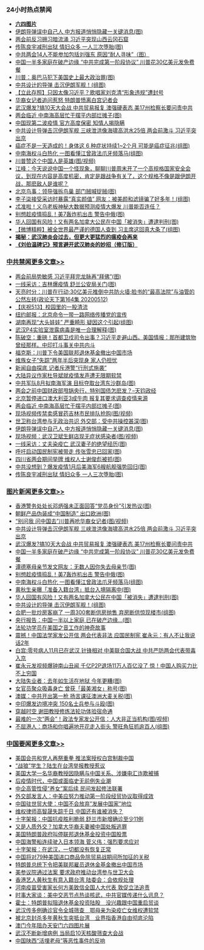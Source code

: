 <div class="catlist">
<h3>24小时热点禁闻</h3>
<ul>
<li><b><a href="64photo" target="_blank">六四图片</a></b></li>
<li><a href="https://github.com/fqnews/bnews/blob/master/cbnews/20200512/1327262.md">伊朗导弹误中自己人 中方报道悄悄隐藏一关键消息(图)</a></li>
<li><a href="https://github.com/fqnews/bnews/blob/master/comments/20200512/1327203.md">两会前反习拥习暗流涌 习近平突现山西云冈石窟</a></li>
<li><a href="https://github.com/fqnews/bnews/blob/master/cbnews/20200512/1327167.md">传陈良宇减刑出狱 情妇众多 一人三次堕胎(图)</a></li>
<li><a href="https://github.com/fqnews/bnews/blob/master/cnnews/20200512/1327285.md">中共两会14人不能参加包括刘强东 原因“耐人寻味”（图）</a></li>
<li><a href="https://github.com/fqnews/bnews/blob/master/topimagenews/20200512/1327258.md">中国一半多家庭在破产边缘 “中共完成第一阶段协议” 川普花30亿美元发免费餐</a></li>
<li><a href="https://github.com/fqnews/bnews/blob/master/cbnews/20200512/1327163.md">川普：奥巴马犯下美国史上最大政治罪(图)</a></li>
<li><a href="https://github.com/fqnews/bnews/blob/master/topimagenews/20200512/1327113.md">中共设计的导弹 击沉伊朗军舰！(组图)</a></li>
<li><a href="https://github.com/fqnews/bnews/blob/master/baitai/20200513/1327464.md">【立此存照】只因太像习近平？歌唱家刘克清“形象违规”遭封号</a></li>
<li><a href="https://github.com/fqnews/bnews/blob/master/worldnews/usa/20200512/1327245.md">华裔女记者追问惹怒 特朗普愤离白宫记者会</a></li>
<li><a href="https://github.com/fqnews/bnews/blob/master/topimagenews/20200512/1327298.md">武汉爆发?搞10天大会战 中共贸易报复 澳强硬表态 美17州检察长要问责中共</a></li>
<li><a href="https://github.com/fqnews/bnews/blob/master/cbnews/20200512/1327282.md">两会临近 中南海高层忙于摆平内部烂摊子(图)</a></li>
<li><a href="https://github.com/fqnews/bnews/blob/master/comments/20200512/1327411.md">中国现第二波疫情 官方高度保密 知情人揭隐瞒</a></li>
<li><a href="https://github.com/fqnews/bnews/blob/master/topimagenews/20200512/1327364.md">中共设计导弹击沉伊朗军舰 三峡泄洪像海啸高洪水25倍 两会前激斗 习近平突出京</a></li>
<li><a href="https://github.com/fqnews/bnews/blob/master/health/20200512/1327186.md">癌症不是一天造成的！身体这 6 种症状持续1~2个月 可能是癌症征兆(组图)</a></li>
<li><a href="https://github.com/fqnews/bnews/blob/master/topimagenews/20200512/1327255.md">中南海权斗白热化 一图看懂江曾政法爪牙频落马(组图)</a></li>
<li><a href="https://github.com/fqnews/bnews/blob/master/cnnews/20200512/1327181.md">川普赞这个中国人是英雄(图/视频)</a></li>
<li><a href="https://github.com/fqnews/bnews/blob/master/cbnews/20200512/1327132.md">江峰：今天说说中国一个怪现象，聊聊川普周末开了一个高规格国家安全会议，到现在内容是高度机密，肯定是跟战争有关了，这个规格不像是跟伊朗开战，那麽敌人是谁呢？</a></li>
<li><a href="https://github.com/fqnews/bnews/blob/master/cnnews/20200512/1327275.md">北京鸟事：领导强拆鸟巢 部门贼喊捉贼(图)</a></li>
<li><a href="https://github.com/fqnews/bnews/blob/master/yule/20200512/1327146.md">李子柒接受采访时暴露“真实颜值” 网友：被美颜和滤镜骗了好多年！(组图)</a></li>
<li><a href="https://github.com/fqnews/bnews/blob/master/comments/20200513/1327483.md">忒准啦！义乌老板神秘大数据预测疫情大爆发 川普能否连任？</a></li>
<li><a href="https://github.com/fqnews/bnews/blob/master/topimagenews/20200512/1327256.md">别想趁疫情捣乱！美7轰炸机出击 警告中俄(图)</a></li>
<li><a href="https://github.com/fqnews/bnews/blob/master/topimagenews/20200512/1327154.md">华人回国有风险！又有两名加拿大公民在中国「被消失」遭逮判刑(图)</a></li>
<li><a href="https://github.com/fqnews/bnews/blob/master/comments/20200513/1327517.md">【微博精粹】被全世界最严谨的德国人查到 习主席这回真大条了(组图)</a></li>
<li><b><a href="https://github.com/fqnews/bnews/blob/master/comments/20200211/1275071.md" target="_blank">揭秘：武汉肺炎会过去，但更大更猛烈的瘟疫会再来</a></b></li>
<li><b><a href="https://github.com/fqnews/bnews/blob/master/comments/20200207/1272816.md" target="_blank">《刘伯温碑记》预言避开武汉肺炎的妙招（修订版）</a></b></li>
</ul>
</div>

<div class="catlist">
<h3><a href="https://github.com/fqnews/bnews/blob/master/cbnews/" target="_blank">中共禁闻</a><span><a href="https://github.com/fqnews/bnews/blob/master/cbnews/" target="_blank" rel="nofollow">更多文章>></a></span></h3>
<ul>
<li><a href="https://github.com/fqnews/bnews/blob/master/cbnews/20200513/1327655.md" target="_blank">两会前局势敏感 习近平拜完龙脉再“拜佛”(图)</a></li>
<li><a href="https://github.com/fqnews/bnews/blob/master/cbnews/20200513/1327654.md" target="_blank">一线采访：吉林爆疫情 舒兰公安局关门(图)</a></li>
<li><a href="https://github.com/fqnews/bnews/blob/master/cbnews/20200513/1327652.md" target="_blank">天亮时分：川普在行动;30亿美元推倒中共防火墙;脸书的“最高法院”与油管的公然左转(政论天下第164集 20200512)</a></li>
<li><a href="https://github.com/fqnews/bnews/blob/master/cbnews/20200513/1327387.md" target="_blank">【庆祝513】校园里的一股清流</a></li>
<li><a href="https://github.com/fqnews/bnews/blob/master/cbnews/20200513/1327572.md" target="_blank">纽约邮报：北京命令一带一路网络传播党的宣传</a></li>
<li><a href="https://github.com/fqnews/bnews/blob/master/cbnews/20200513/1327529.md" target="_blank">湖南再现“大头娃娃” 严重畸形 疑因这个引起(组图)</a></li>
<li><a href="https://github.com/fqnews/bnews/blob/master/cbnews/20200513/1327528.md" target="_blank">武汉P4实验室泄露病毒是唯一合理解释(图)</a></li>
<li><a href="https://github.com/fqnews/bnews/blob/master/cbnews/20200513/1327514.md" target="_blank">陈破空：重磅！首都卫戍司令出事？习近平走避山西。美国情报：那所建筑物曾经那样。中印打斗事关中共内斗</a></li>
<li><a href="https://github.com/fqnews/bnews/blob/master/cbnews/20200513/1327484.md" target="_blank">福克斯：川普下令美国联邦退休基金撤出中国市场</a></li>
<li><a href="https://github.com/fqnews/bnews/blob/master/cbnews/20200512/1327377.md" target="_blank">维族女子“失踪”两年半后突现身 家人仍担忧</a></li>
<li><a href="https://github.com/fqnews/bnews/blob/master/cbnews/20200512/1327360.md" target="_blank">新闻自由探底 记者斥港警“行刑式施袭”</a></li>
<li><a href="https://github.com/fqnews/bnews/blob/master/cbnews/20200512/1327352.md" target="_blank">大陆异议作家杜导斌就疫情发声遭无限期软禁</a></li>
<li><a href="https://github.com/fqnews/bnews/blob/master/cbnews/20200512/1327334.md" target="_blank">中共军队8月拟南海军演 目标夺取台湾东沙群岛(图)</a></li>
<li><a href="https://github.com/fqnews/bnews/blob/master/cbnews/20200512/1327288.md" target="_blank">两会之前中国财政部甩锅央行，特别国债怎麽发？&#8211;天钧政经</a></li>
<li><a href="https://github.com/fqnews/bnews/blob/master/cbnews/20200512/1327283.md" target="_blank">北京暂停进口澳大利亚3成牛肉 报复其要求调查疫情来源</a></li>
<li><a href="https://github.com/fqnews/bnews/blob/master/cbnews/20200512/1327282.md" target="_blank">两会临近 中南海高层忙于摆平内部烂摊子(图)</a></li>
<li><a href="https://github.com/fqnews/bnews/blob/master/cbnews/20200512/1327273.md" target="_blank">现场视频传禁卖感冒药吉林市民排队抢购(图/视频)</a></li>
<li><a href="https://github.com/fqnews/bnews/blob/master/cbnews/20200512/1327263.md" target="_blank">世卫称台湾参与无政治共识 外交部：受中共操控甚深(图)</a></li>
<li><a href="https://github.com/fqnews/bnews/blob/master/cbnews/20200512/1327262.md" target="_blank">伊朗导弹误中自己人 中方报道悄悄隐藏一关键消息(图)</a></li>
<li><a href="https://github.com/fqnews/bnews/blob/master/cbnews/20200512/1327261.md" target="_blank">现场视频：武汉卫斌生鲜店现无症状感染者(图/视频)</a></li>
<li><a href="https://github.com/fqnews/bnews/blob/master/cbnews/20200512/1327260.md" target="_blank">一线采访：丈夫染疫亡 武汉妻子的绝望经历(图)</a></li>
<li><a href="https://github.com/fqnews/bnews/blob/master/cbnews/20200512/1327259.md" target="_blank">呼吁启动国民制宪被带走 传张雪忠已回家(图)</a></li>
<li><a href="https://github.com/fqnews/bnews/blob/master/cbnews/20200512/1327178.md" target="_blank">四川省两会期间举牌 维权人士谢俊彪被抓(图)</a></li>
<li><a href="https://github.com/fqnews/bnews/blob/master/cbnews/20200512/1327168.md" target="_blank">中共没想到？爆发疫情1月后美海军6艘航舰强势回归(图)</a></li>
<li><a href="https://github.com/fqnews/bnews/blob/master/cbnews/20200512/1327167.md" target="_blank">传陈良宇减刑出狱 情妇众多 一人三次堕胎(图)</a></li>

</ul>
</div>
<div class="catlist">
<h3><a href="https://github.com/fqnews/bnews/blob/master/topimagenews/" target="_blank">图片新闻</a><span><a href="https://github.com/fqnews/bnews/blob/master/topimagenews/" target="_blank" rel="nofollow">更多文章>></a></span></h3>
<ul>
<li><a href="https://github.com/fqnews/bnews/blob/master/topimagenews/20200513/1327669.md" target="_blank">香港警务处处长邓炳强未正面回答“党员身份”引发热议(图)</a></li>
<li><a href="https://github.com/fqnews/bnews/blob/master/topimagenews/20200513/1327653.md" target="_blank">朝鲜产品伪装成“中国制造” 出口欧洲(图)</a></li>
<li><a href="https://github.com/fqnews/bnews/blob/master/topimagenews/20200513/1327497.md" target="_blank">“别问我 问中国去”川普再呛华裔女记者(图/视频)</a></li>
<li><a href="https://github.com/fqnews/bnews/blob/master/topimagenews/20200512/1327364.md" target="_blank">中共设计导弹击沉伊朗军舰 三峡泄洪像海啸高洪水25倍 两会前激斗 习近平突出京</a></li>
<li><a href="https://github.com/fqnews/bnews/blob/master/topimagenews/20200512/1327298.md" target="_blank">武汉爆发?搞10天大会战 中共贸易报复 澳强硬表态 美17州检察长要问责中共</a></li>
<li><a href="https://github.com/fqnews/bnews/blob/master/topimagenews/20200512/1327258.md" target="_blank">中国一半多家庭在破产边缘 “中共完成第一阶段协议” 川普花30亿美元发免费餐</a></li>
<li><a href="https://github.com/fqnews/bnews/blob/master/topimagenews/20200512/1327257.md" target="_blank">谭德塞母亲节发文网友：无数人因你失去母亲节(图)</a></li>
<li><a href="https://github.com/fqnews/bnews/blob/master/topimagenews/20200512/1327256.md" target="_blank">别想趁疫情捣乱！美7轰炸机出击 警告中俄(图)</a></li>
<li><a href="https://github.com/fqnews/bnews/blob/master/topimagenews/20200512/1327255.md" target="_blank">中南海权斗白热化 一图看懂江曾政法爪牙频落马(组图)</a></li>
<li><a href="https://github.com/fqnews/bnews/blob/master/topimagenews/20200512/1327162.md" target="_blank">黄秋生亲曝「准备入籍台湾」抵台入境隔离中(图)</a></li>
<li><a href="https://github.com/fqnews/bnews/blob/master/topimagenews/20200512/1327154.md" target="_blank">华人回国有风险！又有两名加拿大公民在中国「被消失」遭逮判刑(图)</a></li>
<li><a href="https://github.com/fqnews/bnews/blob/master/topimagenews/20200512/1327113.md" target="_blank">中共设计的导弹 击沉伊朗军舰！(组图)</a></li>
<li><a href="https://github.com/fqnews/bnews/blob/master/topimagenews/20200512/1327044.md" target="_blank">合肥一批炒房客崩了 一周300套断供房抛售 弃房断供惊现楼市(组图)</a></li>
<li><a href="https://github.com/fqnews/bnews/blob/master/topimagenews/20200512/1326860.md" target="_blank">央行报告：中国一半以上家庭 已在破产边缘…(图)</a></li>
<li><a href="https://github.com/fqnews/bnews/blob/master/comments/20200511/1326751.md" target="_blank">法轮功学员在美国之音工作的神奇故事</a></li>
<li><a href="https://github.com/fqnews/bnews/blob/master/topimagenews/20200511/1326733.md" target="_blank">震撼！中国法学家发公开信 两会代表非法 应国民制宪 崔永元：有人不让我说话2年</a></li>
<li><a href="https://github.com/fqnews/bnews/blob/master/topimagenews/20200511/1326708.md" target="_blank">白宫:零号病人11月已在武汉 针锋相对 中美联合国大战 中共严防两会代表带毒入京</a></li>
<li><a href="https://github.com/fqnews/bnews/blob/master/topimagenews/20200511/1326691.md" target="_blank">崔永元发视频爆钟南山丑闻 千亿P2P退场11万人百亿没了 惊！中国人购买力比不上穷国</a></li>
<li><a href="https://github.com/fqnews/bnews/blob/master/topimagenews/20200511/1326613.md" target="_blank">大陆失业者：去年如生活在地狱 今年更糟(图)</a></li>
<li><a href="https://github.com/fqnews/bnews/blob/master/topimagenews/20200511/1326612.md" target="_blank">女官员聚众吸毒身亡 曾获「最美湘女」称号(图)</a></li>
<li><a href="https://github.com/fqnews/bnews/blob/master/topimagenews/20200511/1326555.md" target="_blank">澳媒：中共开出第一枪 扬言课征澳洲大麦关税(图)</a></li>
<li><a href="https://github.com/fqnews/bnews/blob/master/topimagenews/20200511/1326514.md" target="_blank">中印爆发边境冲突 150名士兵参与斗殴(图)</a></li>
<li><a href="https://github.com/fqnews/bnews/blob/master/comments/20200511/1322384.md" target="_blank">穿越时空 谢田教授修炼法轮功体验宿命通</a></li>
<li><a href="https://github.com/fqnews/bnews/blob/master/topimagenews/20200511/1326429.md" target="_blank">最难的一次“两会”！政法专家发公开信：人大非正当机构(图/视频)</a></li>
<li><a href="https://github.com/fqnews/bnews/blob/master/topimagenews/20200511/1326417.md" target="_blank">不屈港人：商场和你唱遍地开花走入街头 警旺角狂抓逾百人(组图)</a></li>

</ul>
</div>
<div class="catlist">
<h3><a href="https://github.com/fqnews/bnews/blob/master/headline/" target="_blank">中国要闻</a><span><a href="https://github.com/fqnews/bnews/blob/master/headline/" target="_blank" rel="nofollow">更多文章>></a></span></h3>
<ul>
<li><a href="https://github.com/fqnews/bnews/blob/master/headline/20200513/1327685.md" target="_blank">美国会共和党人再祭重拳 推法案授权白宫制裁中国</a></li>
<li><a href="https://github.com/fqnews/bnews/blob/master/headline/20200513/1327639.md" target="_blank">“战狼”学生？陆生在台湾举报教授惹议</a></li>
<li><a href="https://github.com/fqnews/bnews/blob/master/headline/20200513/1327587.md" target="_blank">美国大学一名华裔教授因隐瞒与中国关系、涉嫌电汇诈欺被捕</a></li>
<li><a href="https://github.com/fqnews/bnews/blob/master/headline/20200513/1327553.md" target="_blank">后疫情时代，中国或面临史无前例失业潮</a></li>
<li><a href="https://github.com/fqnews/bnews/blob/master/headline/20200513/1327534.md" target="_blank">中企高管性侵“养女”案后续 民间发起修法联署</a></li>
<li><a href="https://github.com/fqnews/bnews/blob/master/headline/20200513/1327516.md" target="_blank">外交部发言人：中美应努力推动第一阶段经贸协议取得成效</a></li>
<li><a href="https://github.com/fqnews/bnews/blob/master/headline/20200513/1327511.md" target="_blank">中国驻世贸大使：中国不会放弃&#8221;发展中国家&#8221;地位</a></li>
<li><a href="https://github.com/fqnews/bnews/blob/master/headline/20200513/1327490.md" target="_blank">维权律师高智晟失踪千日  中国还有谁被消失？</a></li>
<li><a href="https://github.com/fqnews/bnews/blob/master/headline/20200513/1327487.md" target="_blank">十字架报：中国抗疫胜利脆弱 舒兰市新增确诊至少11例</a></li>
<li><a href="https://github.com/fqnews/bnews/blob/master/headline/20200513/1327485.md" target="_blank">又是人质外交？加拿大华裔夫妻被中国处叛逃罪</a></li>
<li><a href="https://github.com/fqnews/bnews/blob/master/headline/20200513/1327470.md" target="_blank">美国特朗普政府叫停联邦退休基金投资中国股票</a></li>
<li><a href="https://github.com/fqnews/bnews/blob/master/headline/20200513/1327469.md" target="_blank">中国海警船连续驶入日本领海    菅义伟：强烈要求应对</a></li>
<li><a href="https://github.com/fqnews/bnews/blob/master/headline/20200513/1327466.md" target="_blank">十字架报：在武汉，一切都没有恢复正常</a></li>
<li><a href="https://github.com/fqnews/bnews/blob/master/headline/20200513/1327465.md" target="_blank">中国将对79种美国进口商品免除贸易战期间所加征的关税</a></li>
<li><a href="https://github.com/fqnews/bnews/blob/master/headline/20200513/1327461.md" target="_blank">特朗普总统下令把美联邦雇员退休金基金撤出中国市场</a></li>
<li><a href="https://github.com/fqnews/bnews/blob/master/headline/20200513/1327455.md" target="_blank">美参议院通过法案  要求政府推动台湾参与世卫大会</a></li>
<li><a href="https://github.com/fqnews/bnews/blob/master/headline/20200513/1327435.md" target="_blank">香港艺人黄秋生有意入籍台湾     陆委会：会依规处理</a></li>
<li><a href="https://github.com/fqnews/bnews/blob/master/headline/20200513/1327434.md" target="_blank">河南疫苗受害家长何方美致信全国人大代表    敦促立法追责</a></li>
<li><a href="https://github.com/fqnews/bnews/blob/master/headline/20200512/1327429.md" target="_blank">时事大家谈：美中交恶节点热谈核武，中共官媒传递什么讯息？</a></li>
<li><a href="https://github.com/fqnews/bnews/blob/master/headline/20200512/1327425.md" target="_blank">霍士：特朗普拟阻退休基金投资陆股　没兴趣跟中国重启贸谈</a></li>
<li><a href="https://github.com/fqnews/bnews/blob/master/headline/20200512/1327424.md" target="_blank">武汉传多例确诊官令全城筛查　鄂母亲为染疫亡女维权遭软禁</a></li>
<li><a href="https://github.com/fqnews/bnews/blob/master/headline/20200512/1327414.md" target="_blank">被北京封杀多年黄秋生突抵台湾　业界指香港自由彻底沦陷</a></li>
<li><a href="https://github.com/fqnews/bnews/blob/master/headline/20200512/1327409.md" target="_blank">澳门今年阻办天安门六四图片展</a></li>
<li><a href="https://github.com/fqnews/bnews/blob/master/headline/20200512/1327408.md" target="_blank">武汉不断新增病例 当局启10天核酸筛查大会战</a></li>
<li><a href="https://github.com/fqnews/bnews/blob/master/headline/20200512/1327394.md" target="_blank">中国陕西“活埋老母”等恶性事件的反响</a></li>

</ul>
</div>